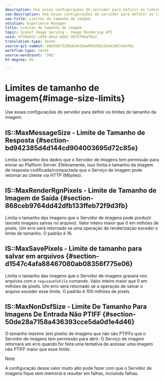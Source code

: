 ```yaml
---
description: Use essas configurações do servidor para definir os limites de tamanho da imagem.
seo-description: Use essas configurações do servidor para definir os limites de tamanho da imagem.
seo-title: Limites de tamanho de imagem
solution: Experience Manager
title: Limites de tamanho de imagem
topic: Scene7 Image Serving - Image Rendering API
uuid: 6736e652-c495-45a2-bdd2-9975f99af0a2
translation-type: tm+mt
source-git-commit: e8e5b07329bde3e23ee095d5022da62d67e9478c
workflow-type: tm+mt
source-wordcount: '241'
ht-degree: 0%

---
```



# Limites de tamanho de imagem{#image-size-limits}

Use essas configurações do servidor para definir os limites de tamanho da imagem.

## IS::MaxMessageSize - Limite de Tamanho de Resposta {#section-bd942385d4d144cd904003695d72c85e}

Limita o tamanho dos dados que o Servidor de Imagens tem permissão para enviar ao Platform Server. Efetivamente, isso limita o tamanho da imagem de resposta codificada/compactada que o Serviço de imagem pode retornar ao cliente via HTTP (Mbytes).

## IS::MaxRenderRgnPixels - Limite de Tamanho de Imagem de Saída {#section-868ceb9764dd42dfb133ffeb72f9d3fb}

Limita o tamanho das imagens que o Servidor de imagens pode produzir (exceto imagens salvas no arquivo). Valor inteiro maior que 0 em milhões de pixels. Um erro será retornado se uma operação de renderização exceder o limite de tamanho. O padrão é 16.

## IS::MaxSavePixels - Limite de tamanho para salvar em arquivos {#section-d1547c4afa88467080ab08356f775e06}

Limita o tamanho das imagens que o Servidor de imagens gravará nos arquivos com o `req=saveToFile` comando. Valor inteiro maior que 0 em milhões de pixels. Um erro será retornado se a operação de salvar o arquivo exceder esse limite. O padrão é 100 milhões de pixels.

## IS::MaxNonDsfSize - Limite De Tamanho Para Imagens De Entrada Não PTIFF {#section-50de28a7158a436393cce5da0d1e4d46}

O tamanho máximo (em pixels) de imagens que não são PTIFFs que o Servidor de imagens tem permissão para abrir. O Serviço de imagem retornará um erro quando for feita uma tentativa de acessar uma imagem não PTIFF maior que esse limite.

>[!NOTE]
>
>A configuração desse valor muito alto pode fazer com que o Servidor de imagens fique sem memória e resultar em falhas, incluindo falhas.

